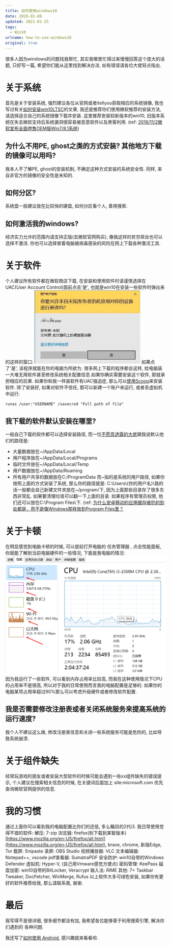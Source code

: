 ```yaml
---
title: 如何使用windows10
date: 2020-02-08
updated: 2021-01-25
tags:
  - Win10
urlname: how-to-use-windows10
original: true
---
```


很多人因为windows的问题找我帮忙, 其实我哪里忙得过来慢慢回答这个庞大的话题, 只好写一篇, 希望你们能从这里找到解决办法. 如有错误请各位大佬轻点指出. 
<!--more-->
# 关于系统
首先是关于安装系统, 强烈建议各位从官网或者itellyou获取相应的系统镜像, 我也写过有关[如何安装win10LTSC](/post/how-to-installing-win10-ltsc/)的文章, 我还是推荐你们使用微软推荐的安装方法, 请选择适合自己的系统镜像下载并安装. 这里推荐安装较新版本的win10, 旧版本系统在失去微软支持后系统漏洞很容易被恶意软件以及黑客利用. (ref: [2016/11/2微软宣布全面停售OEM版Win7/8.1系统](https://www.ithome.com/html/win7/269040.htm))
## 为什么不用PE, ghost之类的方式安装? 其他地方下载的镜像可以用吗? 
我本人不了解PE, ghost的安装机制, 不确定这种方式安装的系统安全性. 同样, 来自非官方的镜像的安全性是未知的. 
## 如何分区?
系统盘一般建议放在比较快的硬盘, 如何分区看个人, 善用搜索. 
## 如何激活我的windows?
经济实力允许的范围内请支持正版(去微软官网购买), 像我这样的贫穷屌丝也可以选择不激活. 你也可以选择冒着电脑被病毒感染的风险在网上下载各种激活工具. 

# 关于软件
个人建议所有软件都在微软商店下载, 在安装和使用软件时请谨慎选择在UAC(User Account Control)面前点击'是', 也就是win10在安装一些软件时弹出来的这样的窗口:
![UAC窗口](/picture/20200208-0.png)
如果点了'是', 该程序就能在你的电脑为所欲为. 很多网上下载的程序都会这样, 给电脑装一大堆无用软件甚至修改系统相关配置信息.如果你确实需要安装这个软件, 那就承担相应的后果. 如果你和我一样装软件有UAC强迫症, 那么可以[使用Scoop](/post/how-to-get-started-with-scoop-quickly)来安装软件. 除了安装好, 如果对软件不信任, 那可以新建一个账户来运行, 或者丢虚拟机中运行.
~~~
runas /user:"USERNAME" /savecred "Full path of file"
~~~
## 我下载的软件默认安装在哪里?
一般自己下载的软件都可以选择安装路径, 而一位[不愿意透露的大佬](https://www.v2ex.com/member/lm902)跟我说默认他们的路径是: 
- 大量数据放在~/AppData/Local
- 用户程序放在~/AppData/Local/Programs
- 临时文件放在~/AppData/Local/Temp
- 用户数据放在~/AppData/Roaming
- 所有用户共享的数据放在C:/ProgramData
而\~指的是系统的用户路径, 如果你按照上面的方式安装了系统, 那么你的路径就是: C:\Users\\{你的用户名}\我的话一般都会自己新建文件夹放在~/program/下, 因为上面那些目录存了很多东西非常乱. 
如果要清理垃圾可以翻一下上面的目录.
如果程序有管理员权限, 他们还可以放在C:\Program Files\下. 
(ref: [为什么安卓移动的应用缓存被扔的到处都是，而不是像Windows那样放到Program Files里？](https://www.zhihu.com/question/318988385/answer/651195330)

# 关于卡顿
在明显感觉到电脑卡顿的时候, 可以提前打开电脑的 任务管理器 , 点击性能面板, 你就能了解到当前电脑硬件的一些情况, 下面是我电脑的情况:
![我的电脑情况](/picture/20200208-1.png)
因为我运行了一些软件, 可以看到内存占用率比较高, 而我在这种使用情况下CPU的占用率不是很高, 所以对于我的日常使用而言我的电脑配置是足够的. 如果你的电脑某项占用率超过90%那么可以考虑升级硬件或者修改软件配置. 
## 我是否需要修改注册表或者关闭系统服务来提高系统的运行速度?
我个人不建议这么做, 修改注册表信息和关闭一些系统服务可能是危险的, 比如导致系统崩溃. 

# 关于组件缺失
经常玩游戏的朋友或者安装大型软件的时候可能会遇到一些xx组件缺失的错误提示, 个人建议在搜索相关信息的时候, 在关键词后面加上 site:microsoft.com 优先查询微软官网提供的信息. 

# 我的习惯
通过上面你可以看到我的电脑配置比你们的还低, 多么瞩目的2代i3. 
我日常使用觉得不错的软件: 
解压: 7-zip
浏览器: firefox(别下载到某智版本)[https://www.mozilla.org/en-US/firefox/all.html](https://www.mozilla.org/en-US/firefox/all.html), brave, chrome, 新版Edge, Tor
截屏: Snipaste
录屏: OBS Studio
视频播放器: VLC
文本编辑器: Notepad++, vscode
pdf查看器: SumatraPDF
安全防护: win10自带的Windows Defender
虚拟机: Hyper-V, (自己用Vmware感觉方便点)
密码管理: KeePass
磁盘加密: win10自带的BitLocker, Veracrypt
输入法: RIME
其他: 7+ Taskbar Tweaker, DocFetcher, WinMerge, Rufus
以上软件大多可绿色安装, 如果你有更好的软件推荐给我, 那么请联系我, 谢谢. 

# 最后
我写得不是很详细, 很多细节都没有加, 我希望各位能够善于利用搜索引擎, 解决你们遇到的
各种问题. 

我还写了[如何使用 Android](/post/how-to-use-android), 感兴趣就来看看呗.